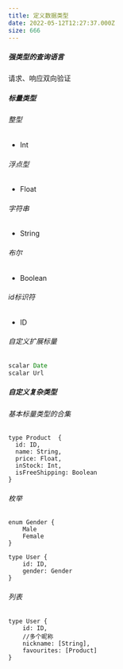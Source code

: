 ```yaml
---
title: 定义数据类型
date: 2022-05-12T12:27:37.000Z
size: 666
---
```

##### 强类型的查询语言

请求、响应双向验证

##### 标量类型

###### 整型

- Int

###### 浮点型

- Float

###### 字符串

- String

###### 布尔

- Boolean

###### id标识符

- ID

###### 自定义扩展标量

```js
scalar Date
scalar Url
```

##### 自定义复杂类型

###### 基本标量类型的合集

```shell
type Product  {
  id: ID,
  name: String,
  price: Float,
  inStock: Int,
  isFreeShipping: Boolean
}
```

###### 枚举

```shell
enum Gender {
	Male
	Female
}

type User {
	id: ID,
	gender: Gender
}
```

###### 列表

```shell
type User {
	id: ID,
	//多个昵称
	nickname: [String],
	favourites: [Product]
}
```

